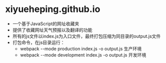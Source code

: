 # xiyueheping.github.io
- 一个基于JavaScript的网址收藏夹
- 提供了收藏网址天气预报以及翻译的功能
- 所有的js文件以index.js为入口文件，最终打包压缩为同目录的output.js文件
- 打包命令，在js目录运行：
  - webpack --mode production  index.js -o output.js  生产环境
  - webpack --mode development  index.js -o output.js  开发环境